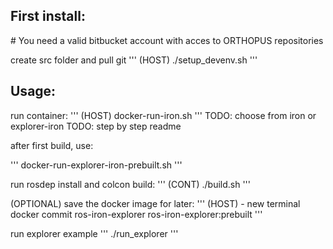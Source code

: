 
## First install:

# You need a valid bitbucket account with acces to ORTHOPUS repositories

create src folder and pull git 
'''
(HOST)
./setup_devenv.sh
'''

## Usage:
run container:
'''
(HOST)
docker-run-iron.sh
'''
TODO: choose from iron or explorer-iron
TODO: step by step readme

after first build, use:

'''
docker-run-explorer-iron-prebuilt.sh
'''

run rosdep install and colcon build:
'''
(CONT)
./build.sh
'''

(OPTIONAL) save the docker image for later:
'''
(HOST) - new terminal
docker commit ros-iron-explorer ros-iron-explorer:prebuilt
'''

run explorer example
'''
./run_explorer
'''
